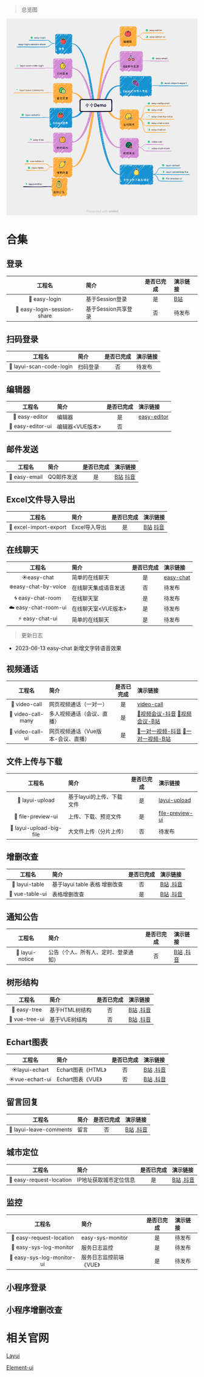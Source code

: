 > 总览图

![img.png](./img.png)

# 合集

## 登录

|             工程名             | 简介                    | 是否已完成 | 演示链接                                                     |
|:---------------------------:|:----------------------|:-----:|:---------------------------------------------------------|
|        🐯 easy-login        | 基于Session登录           |   是   | [B站](https://www.bilibili.com/video/BV1co4y137Hq/)|
| 🐷 easy-login-session-share | 基于Session共享登录         |   否   | 待发布                                                      |

## 扫码登录

|             工程名             | 简介                    | 是否已完成 | 演示链接                                                                |
|:---------------------------:|:----------------------|:-----:|:--------------------------------------------------------------------|
|  🐡 layui-scan-code-login   | 扫码登录                  |   否   | 待发布                                                                 |

## 编辑器

|             工程名             | 简介                    | 是否已完成 | 演示链接                                                                |
|:---------------------------:|:----------------------|:-----:|:--------------------------------------------------------------------|
|       🐨 easy-editor        | 编辑器<HTML>             |   是   | [easy-editor ](https://www.bilibili.com/video/BV1KT411871U/)        |
|      🐨 easy-editor-ui      | 编辑器<VUE版本>            |   否   |         |

## 邮件发送

|             工程名             | 简介                    | 是否已完成 | 演示链接                                                       |
|:---------------------------:|:----------------------|:-----:|:-----------------------------------------------------------|
|        🐖 easy-email        | QQ邮件发送                |   是   | [B站](https://www.bilibili.com/video/BV1pM4y1e76F/)  [抖音](https://v.douyin.com/UvrajgJ/) |

## Excel文件导入导出

|             工程名             | 简介                    | 是否已完成 | 演示链接                                                      |
|:---------------------------:|:----------------------|:-----:|:----------------------------------------------------------|
|   🌸 excel-import-export    | Excel导入导出             |   是   | [B站](https://www.bilibili.com/video/BV1r24y1T73f/) [抖音](https://v.douyin.com/Uvh8yjU/ ) |

## 在线聊天

|             工程名             | 简介           | 是否已完成 | 演示链接                                                                |
|:---------------------------:|:-------------|:-----:|:--------------------------------------------------------------------|
|         ☀️easy-chat         | 简单的在线聊天      |   是   | [easy-chat](https://www.bilibili.com/video/BV1TM4113796/)           |
|    ❄️easy-chat-by-voice     | 在线聊天集成语音发送   |   否   | 待发布                                                                 |
|      🌀 easy-chat-room      | 在线聊天室        |   是   | 待发布                                                                 |
|    ☁️ easy-chat-room-ui     | 在线聊天室<VUE版本> |   是   | 待发布                                                                 |
|       ⚡️ easy-chat-ui       | 简单的在线聊天<Vue> |   是   | 待发布                                                                 |

> 更新日志

- 2023-06-13 easy-chat 新增文字转语音效果

## 视频通话

|        工程名         | 简介                  | 是否已完成 | 演示链接                                                                                                |
|:------------------:|:--------------------|:-----:|:----------------------------------------------------------------------------------------------------|
|   🌰 video-call    | 网页视频通话（一对一）         |   是   | [video-call](https://www.bilibili.com/video/BV1vP41117pu/)                                          |
| 🌰 video-call-many | 多人视频通话（会议、直播）       |   是   | [🌰视频会议-抖音](https://v.douyin.com/Uv67X3S/)  [🌰视频会议-B站](https://www.bilibili.com/video/BV1jN411k7us/)   |
|  🌰 video-call-ui  | 网页视频通话（Vue版本-会议、直播） |   是   | [🌰一对一视频-抖音](https://v.douyin.com/UvML7WD/)  [🌰一对一视频-B站](https://www.bilibili.com/video/BV1Po4y1J7Qa/) |

## 文件上传与下载

|             工程名             | 简介              | 是否已完成 | 演示链接                                                                |
|:---------------------------:|:----------------|:-----:|:--------------------------------------------------------------------|
|       🌿 layui-upload       | 基于layui的上传、下载文件 |   是   | [layui-upload](https://www.bilibili.com/video/BV1Zo4y1T7d1/)                                                    |
|     🌹 file-preview-ui      | 上传、下载、预览文件      |   是   | [file-preview-ui ](https://www.bilibili.com/video/BV1Zo4y1T7d1/)    |
|     🌹 layui-upload-big-file      | 大文件上传（分片上传）     |   否   | 待发布   |

## 增删改查

|             工程名             | 简介                    | 是否已完成 | 演示链接                                                                |
|:---------------------------:|:----------------------|:-----:|:--------------------------------------------------------------------|
|       🍁 layui-table        | 基于layui table 表格 增删改查 |   否   | [B站]() ,[抖音]()                                                               |
|       🌴 vue-table-ui       | 表格增删改查<Vue>           |   是   | [B站]() ,[抖音]()                                                    |

## 通知公告

|             工程名             | 简介                    | 是否已完成 | 演示链接                                                                |
|:---------------------------:|:----------------------|:-----:|:--------------------------------------------------------------------|
|       🌷 layui-notice       | 公告（个人、所有人、定时、登录通知）    |   否   | [B站]() ,[抖音]()                                                                 |

## 树形结构

|             工程名             | 简介        | 是否已完成 | 演示链接                                                            |
|:---------------------------:|:----------|:-----:|:----------------------------------------------------------------|
|       🍄 easy-tree        | 基于HTML树结构 |   否   | [B站]() ,[抖音]()                                                  |
|       🍄 vue-tree-ui        | 基于VUE树结构  |   否   | [B站]() ,[抖音]()                                                  |

## Echart图表

|       工程名       | 简介             | 是否已完成 | 演示链接                                                                |
|:---------------:|:---------------|:-----:|:--------------------------------------------------------------------|
| ☀️layui-echart  | Echart图表《HTML》 |   否   |   [B站]() ,[抖音]()       |
| ☀️vue-echart-ui | Echart图表《VUE》  |   否  |    [B站]() ,[抖音]()       |

## 留言回复

|             工程名             | 简介                    | 是否已完成 | 演示链接                                                                |
|:---------------------------:|:----------------------|:-----:|:--------------------------------------------------------------------|
|   🌻 layui-leave-comments   | 留言                    |   否   | [B站]() ,[抖音]()                                                                |

## 城市定位

|             工程名             | 简介            | 是否已完成 | 演示链接           |
|:---------------------------:|:--------------|:-----:|:---------------|
|   🌻 easy-request-location   | IP地址获取城市定位信息 |   是   | [B站]() ,[抖音]() |

## 监控

|             工程名             | 简介                | 是否已完成 | 演示链接 |
|:---------------------------:|:------------------|:-----:|:-----|
|   🌻 easy-request-location   | easy-sys-monitor  |   是   | 待发布  |
|   🌻 easy-sys-log-monitor   | 服务日志监控            |   是   | 待发布  |
|   🌻 easy-sys-log-monitor-ui   | 服务日志监控前端《VUE》     |   是   | 待发布  |


## 小程序登录

## 小程序增删改查


# 相关官网

[Layui](http://layui.dotnetcms.cn/web/index.htm)

[Element-ui](https://element.eleme.cn/#/zh-CN)